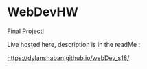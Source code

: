 # WebDevHW

Final Project!

Live hosted here, description is in the readMe :

https://dylanshaban.github.io/webDev_s18/
